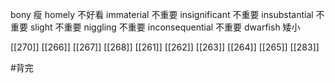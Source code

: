 




bony 瘦
homely 不好看
immaterial 不重要
insignificant 不重要
insubstantial 不重要
slight 不重要
niggling 不重要
inconsequential 不重要
dwarfish 矮小

[[270]]
[[266]]
[[267]]
[[268]]
[[261]]
[[262]]
[[263]]
[[264]]
[[265]]
[[283]]

#背完 